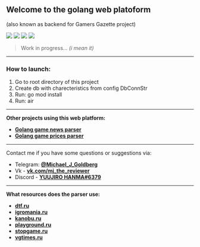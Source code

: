 ## Welcome to the golang web platoform
(also known as backend for Gamers Gazette project)

![](https://img.shields.io/badge/golang-1.17-52a7f7) ![](https://img.shields.io/badge/-postgresql-3294f0) ![](https://img.shields.io/badge/-docker-32c7f0) ![](https://img.shields.io/badge/-htmlquery-4f75ff)


>  Work in progress... *(i mean it)*

---

### How to launch: 
 1. Go to root directory of this project
 2. Create db with charecteristics from config DbConnStr
 3. Run: go mod install
 4. Run: air 

***

**Other projects using this web platform:**
 - **[Golang game news parser](https://github.com/An9rewRyan/golang_game_news_parser)** 
 - **[Golang game prices parser](https://github.com/An9rewRyan/golang_games_prices_parser)** 

---

Contact me if you have some questions or suggestions via:
 - Telegram: **[@Michael_J_Goldberg](https://t.me/Michael_J_Goldberg)**
 - Vk - **[vk.com/mj_the_reviewer](https://vk.com/mj_the_reviewer)**
 - Discord - **[YUUJIRO HANMA#6379](https://discordapp.com/users/389483338865311745/)**

***

**What resources does the parser use:**
 - **[dtf.ru](https://dtf.ru/)**
 - **[igromania.ru](https://www.igromania.ru/)**
 - **[kanobu.ru](https://kanobu.ru/videogames/)**
 - **[playground.ru](https://www.playground.ru/)**
 - **[stopgame.ru](https://stopgame.ru/)**
 - **[vgtimes.ru](https://vgtimes.ru/)**

